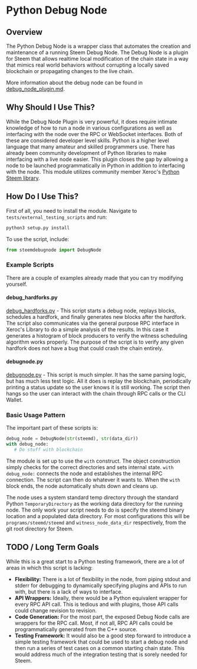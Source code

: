 # Python Debug Node

## Overview

The Python Debug Node is a wrapper class that automates the creation and maintenance of a running Steem Debug Node. The Debug Node is a plugin for Steem that allows realtime local modification of the chain state in a way that mimics real world behaviors without corrupting a locally saved blockchain or propagating changes to the live chain.

More information about the debug node can be found in [debug_node_plugin.md](debug-node-plugin.md).

## Why Should I Use This?

While the Debug Node Plugin is very powerful, it does require intimate knowledge of how to run a node in various configurations as well as interfacing with the node over the RPC or WebSocket interfaces. Both of these are considered developer level skills. Python is a higher level language that many amateur and skilled programmers use. There has already been community development of Python libraries to make interfacing with a live node easier. This plugin closes the gap by allowing a node to be launched programmatically in Python in addition to interfacing with the node. This module utilizes community member Xeroc's [Python Steem library](https://github.com/xeroc/python-steemlib).

## How Do I Use This?

First of all, you need to install the module. Navigate to `tests/external_testing_scripts` and run:

```bash
python3 setup.py install
```

To use the script, include:

```python
from steemdebugnode import DebugNode
```

### Example Scripts

There are a couple of examples already made that you can try modifying yourself.

#### debug_hardforks.py

[debug_hardforks.py](https://github.com/steemit/steem/python_scripts/tests/debug_hardforks.py) - This script starts a debug node, replays blocks, schedules a hardfork, and finally generates new blocks after the hardfork. The script also communicates via the general purpose RPC interface in Xeroc's Library to do a simple analysis of the results. In this case it generates a histogram of block producers to verify the witness scheduling algorithm works properly. The purpose of the script is to verify any given hardfork does not have a bug that could crash the chain entirely.

#### debugnode.py

[debugnode.py](https://github.com/steemit/steem/python_scripts/steemdebugnode/debugnode.py#L212) - This script is much simpler. It has the same parsing logic, but has much less test logic. All it does is replay the blockchain, periodically printing a status update so the user knows it is still working. The script then hangs so the user can interact with the chain through RPC calls or the CLI Wallet.

### Basic Usage Pattern

The important part of these scripts is:

```python
debug_node = DebugNode(str(steemd), str(data_dir))
with debug_node:
   # Do stuff with blockchain
```

The module is set up to use the `with` construct. The object construction simply checks for the correct directories and sets internal state. `with debug_node:` connects the node and establishes the internal RPC connection. The script can then do whatever it wants to. When the `with` block ends, the node automatically shuts down and cleans up.

The node uses a system standard temp directory through the standard Python `TemporaryDirectory` as the working data directory for the running node. The only work your script needs to do is specify the steemd binary location and a populated data directory. For most configurations this will be `programs/steemd/steemd` and `witness_node_data_dir` respectively, from the git root directory for Steem.

## TODO / Long Term Goals

While this is a great start to a Python testing framework, there are a lot of areas in which this script is lacking:

- **Flexibility:** There is a lot of flexibility in the node, from piping stdout and stderr for debugging to dynamically specifying plugins and APIs to run with, but there is a lack of ways to interface.
- **API Wrappers:** Ideally, there would be a Python equivalent wrapper for every RPC API call. This is tedious and with plugins, those API calls could change revision to revision.
- **Code Generation:** For the most part, the exposed Debug Node calls are wrappers for the RPC call. Most, if not all, RPC API calls could be programmatically generated from the C++ source.
- **Testing Framework:** It would also be a good step forward to introduce a simple testing framework that could be used to start a debug node and then run a series of test cases on a common starting chain state. This would address much of the integration testing that is sorely needed for Steem.